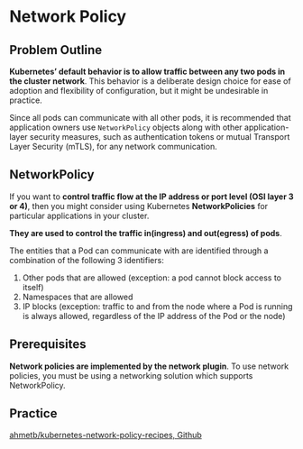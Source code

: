 # Network Policy

## Problem Outline

**Kubernetes’ default behavior is to allow traffic between any two pods in the cluster network**. This behavior is a deliberate design choice for ease of adoption and flexibility of configuration, but it might be undesirable in practice.

Since all pods can communicate with all other pods, it is recommended that application owners use `NetworkPolicy` objects along with other application-layer security measures, such as authentication tokens or mutual Transport Layer Security (mTLS), for any network communication.

## NetworkPolicy

If you want to **control traffic flow at the IP address or port level (OSI layer 3 or 4)**, then you might consider using Kubernetes **NetworkPolicies** for particular applications in your cluster.

**They are used to control the traffic in(ingress) and out(egress) of pods**.

The entities that a Pod can communicate with are identified through a combination of the following 3 identifiers:

1. Other pods that are allowed (exception: a pod cannot block access to itself)
1. Namespaces that are allowed
1. IP blocks (exception: traffic to and from the node where a Pod is running is always allowed, regardless of the IP address of the Pod or the node)


## Prerequisites

**Network policies are implemented by the network plugin**. To use network policies, you must be using a networking solution which supports NetworkPolicy.

## Practice

[ahmetb/kubernetes-network-policy-recipes, Github](https://github.com/ahmetb/kubernetes-network-policy-recipes)
